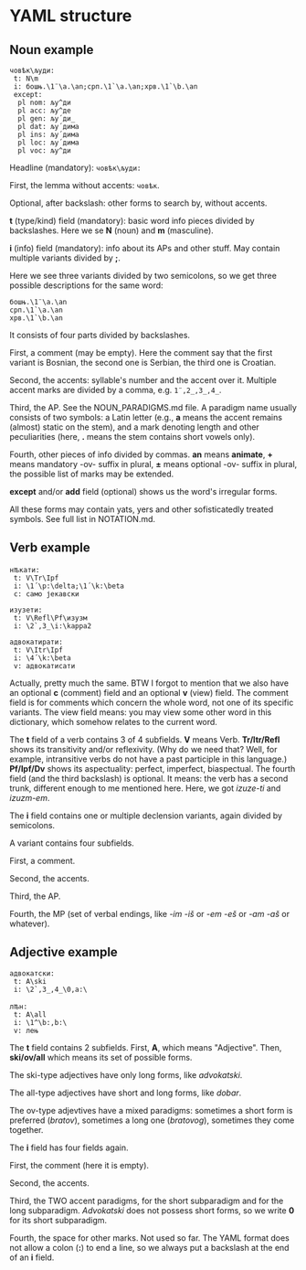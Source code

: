 # YAML structure

## Noun example

```
човѣк\људи:
 t: N\m
 i: бошњ.\1¨\a.\an;срп.\1`\a.\an;хрв.\1`\b.\an
 except:
  pl nom: љу^ди
  pl acc: љу^де
  pl gen: љу´ди_
  pl dat: љу´дима
  pl ins: љу´дима
  pl loc: љу´дима
  pl voc: љу^ди
```

Headline (mandatory): ```човѣк\људи:```

First, the lemma without accents: ```човѣк```.

Optional, after backslash: other forms to search by, without accents.

**t** (type/kind) field (mandatory): basic word info pieces divided by backslashes. Here we se **N** (noun) and **m** (masculine).

**i** (info) field (mandatory): info about its APs and other stuff. May contain multiple variants divided by **;**.

Here we see three variants divided by two semicolons, so we get three possible descriptions for the same word:

```
бошњ.\1¨\a.\an
срп.\1`\a.\an
хрв.\1`\b.\an
```

It consists of four parts divided by backslashes.

First, a comment (may be empty). Here the comment say that the first variant is Bosnian, the second one is Serbian, the third one is Croatian.

Second, the accents: syllable's number and the accent over it. Multiple accent marks are divided by a comma, e.g. ```1¨,2_,3_,4_```.

Third, the AP. See the NOUN_PARADIGMS.md file. A paradigm name usually consists of two symbols: a Latin letter (e.g., **a** means the accent remains (almost) static on the stem), and a mark denoting length and other peculiarities (here, **.** means the stem contains short vowels only).

Fourth, other pieces of info divided by commas. **an** means **animate**, **+** means mandatory -ov- suffix in plural, **±** means optional -ov- suffix in plural, the possible list of marks may be extended.

**except** and/or **add** field (optional) shows us the word's irregular forms.

All these forms may contain yats, yers and other sofisticatedly treated symbols. See full list in NOTATION.md.


## Verb example

```
нꙓкати:
 t: V\Tr\Ipf
 i: \1´\p:\delta;\1´\k:\beta
 c: само јекавски

изузети:
 t: V\Refl\Pf\изузм
 i: \2`,3_\i:\kappa2
 
адвокатирати:
 t: V\Itr\Ipf
 i: \4´\k:\beta
 v: адвокатисати
 ```

Actually, pretty much the same. BTW I forgot to mention that we also have an optional **c** (comment) field and an optional **v** (view) field. The comment field is for comments which concern the whole word, not one of its specific variants. The view field means: you may view some other word in this dictionary, which somehow relates to the current word. 

The **t** field of a verb contains 3 of 4 subfields. **V** means Verb. **Tr/Itr/Refl** shows its transitivity and/or reflexivity. (Why do we need that? Well, for example, intransitive verbs do not have a past participle in this language.) **Pf/Ipf/Dv** shows its aspectuality: perfect, imperfect, biaspectual. The fourth field (and the third backslash) is optional. It means: the verb has a second trunk, different enough to me mentioned here. Here, we got *izuze-ti* and *izuzm-em*.

The **i** field contains one or multiple declension variants, again divided by semicolons.

A variant contains four subfields.

First, a comment.

Second, the accents.

Third, the AP.

Fourth, the MP (set of verbal endings, like *-im -iš* or *-em -eš* or *-am -aš* or whatever).

## Adjective example

```
адвокатски:
 t: A\ski
 i: \2`,3_,4_\0,a:\
 
лꙓн:
 t: A\all
 i: \1^\b:,b:\
 v: лењ
 ```

The **t** field contains 2 subfields. First, **A**, which means "Adjective". Then, **ski/ov/all** which means its set of possible forms.

The ski-type adjectives have only long forms, like *advokatski*.

The all-type adjectives have short and long forms, like *dobar*.

The ov-type adjevtives have a mixed paradigms: sometimes a short form is preferred (*bratov*), sometimes a long one (*bratovog*), sometimes they come together.

The **i** field has four fields again.

First, the comment (here it is empty).

Second, the accents.

Third, the TWO accent paradigms, for the short subparadigm and for the long subparadigm. *Advokatski* does not possess short forms, so we write **0** for its short subparadigm.

Fourth, the space for other marks. Not used so far. The YAML format does not allow a colon (**:**) to end a line, so we always put a backslash at the end of an **i** field.
